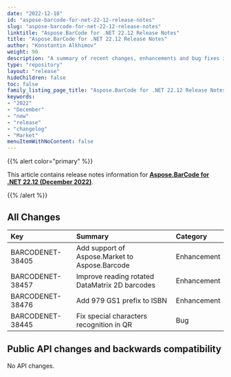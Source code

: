 ```yaml
---
date: "2022-12-18"
id: "aspose-barcode-for-net-22-12-release-notes"
slug: "aspose-barcode-for-net-22-12-release-notes"
linktitle: "Aspose.BarCode for .NET 22.12 Release Notes"
title: "Aspose.BarCode for .NET 22.12 Release Notes"
author: "Konstantin Alkhimov"
weight: 90
description: "A summary of recent changes, enhancements and bug fixes in Aspose.BarCode for .NET 22.12.0 (December 2022) release."
type: "repository"
layout: "release"
hideChildren: false
toc: false
family_listing_page_title: "Aspose.BarCode for .NET 22.12 Release Notes"
keywords:
- "2022"
- "December"
- "new"
- "release"
- "changelog"
- "Market"
menuItemWithNoContent: false
---
```


{{% alert color="primary" %}}

This article contains release notes information for [**Aspose.BarCode for .NET 22.12 (December 2022)**](https://releases.aspose.com/barcode/net/new-releases/aspose.barcode-for-.net-22.12/).

{{% /alert %}}
## **All Changes**

|**Key**|**Summary**|**Category**|
| :- | :- | :- |
|BARCODENET-38405|Add support of Aspose.Market to Aspose.Barcode|Enhancement|
|BARCODENET-38457|Improve reading rotated DataMatrix 2D barcodes|Enhancement|
|BARCODENET-38476|Add 979 GS1 prefix to ISBN|Enhancement|
|BARCODENET-38445|Fix special characters recognition in QR|Bug|

## Public API changes and backwards compatibility

No API changes.
